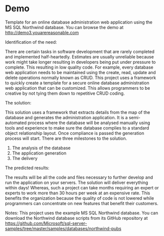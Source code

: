 # Demo
Template for an online database administration web application using the MS SQL Northwind database. You can browse the demo at http://demo3.youarereasonable.com


Identification of the need:

There are certain tasks in software development that are rarely completed and implemented half-heartedly. Estimates are usually unreliable because work might take longer resulting in developers being put under pressure to complete. This resulting in low quality code. For example, every database web application needs to be maintained using the create, read, update and delete operations normally known as CRUD. This project uses a framework to quickly create a template for a secure online database administration web application that can be customized. This allows programmers to be creative by not tying them down to repetitive CRUD coding.

The solution:

This solution uses a framework that extracts details from the map of the database and generates the administration application. It is a semi-automated process where the database will be analysed manually using tools and experience to make sure the database complies to a standard object relationship layout. Once compliance is passed the generation process will start. There are three milestones to the solution.

1. The analysis of the database
2. The application generation
3. The delivery

The predicted results:

The results will be all the code and files necessary to further develop and run the application on your servers. The solution will deliver everything within days! Whereas, such a project can take months requiring an expert or experts to work more than 30 hours per week at an expensive rate. This benefits the organization because the quality of code is not lowered while programmers can concentrate on new features that benefit their customers.

Notes: This project uses the example MS SQL Northwind database. You can download the Northwind database scripts from its GitHub repository at https://github.com/Microsoft/sql-server-samples/tree/master/samples/databases/northwind-pubs
